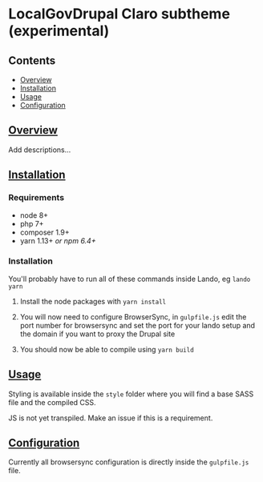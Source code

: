 # LocalGovDrupal Claro subtheme (experimental)

## Contents

* [Overview](#overview "Overview")
* [Installation](#installation "Requirements and installation")
* [Usage](#usage "How to use")
* [Configuration](#configuration "Configuring the theme")

## [Overview](#overview)

Add descriptions...

## [Installation](#installation)

### Requirements

* node 8+
* php 7+
* composer 1.9+
* yarn 1.13+ _or npm 6.4+_

### Installation

You'll probably have to run all of these commands inside Lando, eg `lando yarn`

1. Install the node packages with `yarn install`

2. You will now need to configure BrowserSync, in `gulpfile.js` edit the port number for browsersync and set the port for your lando setup and the domain if you want to proxy the Drupal site

3. You should now be able to compile using `yarn build`

## [Usage](#usage)

Styling is available inside the `style` folder where you will find a base SASS file and the compiled CSS.

JS is not yet transpiled. Make an issue if this is a requirement.

## [Configuration](#configuration)

Currently all browsersync configuration is directly inside the `gulpfile.js` file.
